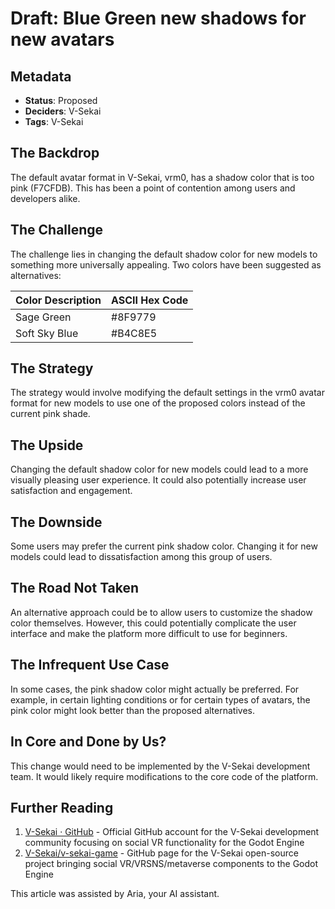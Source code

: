 # Draft: Blue Green new shadows for new avatars

## Metadata

- **Status**: Proposed
- **Deciders**: V-Sekai
- **Tags**: V-Sekai

## The Backdrop

The default avatar format in V-Sekai, vrm0, has a shadow color that is too pink (F7CFDB). This has been a point of contention among users and developers alike.

## The Challenge

The challenge lies in changing the default shadow color for new models to something more universally appealing. Two colors have been suggested as alternatives:

| Color Description | ASCII Hex Code |
| ----------------- | -------------- |
| Sage Green        | #8F9779        |
| Soft Sky Blue     | #B4C8E5        |

## The Strategy

The strategy would involve modifying the default settings in the vrm0 avatar format for new models to use one of the proposed colors instead of the current pink shade.

## The Upside

Changing the default shadow color for new models could lead to a more visually pleasing user experience. It could also potentially increase user satisfaction and engagement.

## The Downside

Some users may prefer the current pink shadow color. Changing it for new models could lead to dissatisfaction among this group of users.

## The Road Not Taken

An alternative approach could be to allow users to customize the shadow color themselves. However, this could potentially complicate the user interface and make the platform more difficult to use for beginners.

## The Infrequent Use Case

In some cases, the pink shadow color might actually be preferred. For example, in certain lighting conditions or for certain types of avatars, the pink color might look better than the proposed alternatives.

## In Core and Done by Us?

This change would need to be implemented by the V-Sekai development team. It would likely require modifications to the core code of the platform.

## Further Reading

1. [V-Sekai · GitHub](https://github.com/v-sekai) - Official GitHub account for the V-Sekai development community focusing on social VR functionality for the Godot Engine
2. [V-Sekai/v-sekai-game](https://github.com/v-sekai/v-sekai-game) - GitHub page for the V-Sekai open-source project bringing social VR/VRSNS/metaverse components to the Godot Engine

This article was assisted by Aria, your AI assistant.

